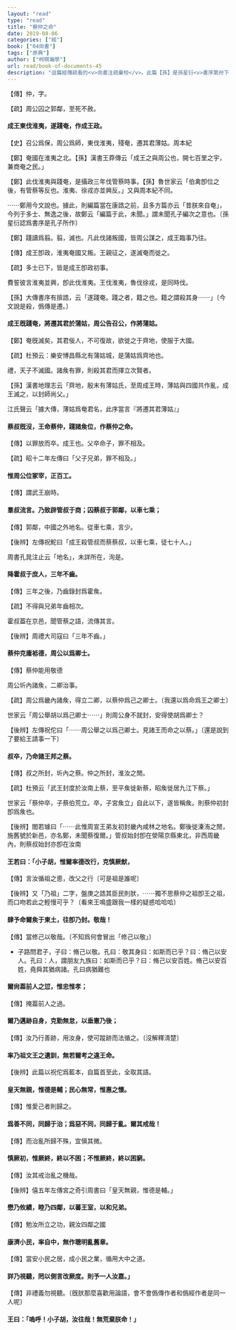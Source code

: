 ```yaml
---
layout: "read"
type: "read"
title: "蔡仲之命"
date: 2019-08-06
categories: ["經"]
book: ["04尙書"]
tags: ["原典"]
author: ["柯棋瀚學"]
url: read/book-of-documents-45
description: "這篇經傳疏看的<v>尙書注疏彚校</v>。此篇【孫】是孫星衍<v>書序第卅下</v><br>那時史官記下的只是王的言行，可這些史料價値又不太高，沒有自發的撰史的想法"
---
```


【傳】仲，字。

【疏】周公囚之郭鄰，至死不赦。

#### 成王東伐淮夷，遂踐奄，作<v>成王政</v>。

【史】召公爲保，周公爲師，東伐淮夷，殘奄，遷其君薄姑。<n>周本紀</n>

【鄭】奄國在淮夷之北。【孫】<v>漢書</v><v>王莽傳</v>云「成王之與周公也，開七百里之宇，兼商奄之民。」

【鄭】此伐淮夷與踐奄，是攝政三年伐管蔡時事。【孫】<v>魯世家</v>云「伯禽卽位之後，有管蔡等反也。淮夷、徐戎亦並興反。」又與<v>周本紀</v>不同。

⋯⋯鄭用今文說也。據此，則編篇當在<v>康誥</v>之前，且<v>多方篇</v>亦云「昔朕來自奄」，今列于<v>多士</v>、<v>無逸</v>之後，故鄭云「編篇于此，未聞。」謂未聞孔子編次之意也。〔孫星衍認爲書序是孔子所作〕

【鄭】踐讀爲翦。翦，滅也。凡此伐諸叛國，皆周公謀之，成王臨事乃往。

【傳】成王卽政，淮夷奄國又叛。王親征之，遂滅奄而徙之。

【疏】<v>多士</v>已下，皆是成王卽政初事。

<n>費誓</n>彼言淮夷並興，卽此伐淮夷。王伐淮夷，魯伐徐戎，是同時伐。

【孫】<v>大傳</v><v>書序</v>有<v>揜誥</v>，云「遂踐奄。踐之者，籍之也。籍之謂殺其身⋯⋯」〔今文說是殺，僞傳是遷。〕

#### 成王旣踐奄，將遷其君於蒲姑，周公告召公，作<v>將蒲姑</v>。

【鄭】奄旣滅矣，其君佞人，不可復故，欲徙之于齊地，使服于大國。

【疏】杜預云：樂安博昌縣北有蒲姑城，是蒲姑爲齊地也。

禮，天子不滅國。諸矦有罪，則殺其君而擇立次賢者。

【孫】<v>漢書</v><v>地理志</v>云「齊地，殷末有薄姑氏，至周成王時，薄姑與四國共作亂，成王滅之，以封師尚父。」

江氏聲云「據<v>大傳</v>，薄姑爲奄君名，此序當言『將遷其君薄姑』」

#### 蔡叔旣沒，王命蔡仲，踐諸矦位，作<v>蔡仲之命</v>。

【傳】以罪放而卒。成王也。父卒命子，罪不相及。

【疏】昭十二年<v>左傳</v>曰「父子兄弟，罪不相及。」

#### 惟周公位冢宰，正百工。

【傳】謂武王崩時。

#### 羣叔流言。乃致辟管叔于商；囚蔡叔于郭鄰，以車七乘；

【傳】郭鄰，中國之外地名。從車七乘，言少。

【後辨】<v>左傳</v>祝鮀曰「成王殺管叔而蔡蔡叔，以車七乘，徒七十人。」

<v>周書</v>孔晁注止云「地名」，未詳所在，洵是。

#### 降霍叔于庶人，三年不齒。

【傳】三年之後，乃齒錄封爲霍矦。

【疏】不得與兄弟年齒相次。

霍叔葢在京邑，聞管蔡之語，流傳其言。

【後辨】<v>周禮</v><v>大司寇</v>曰「三年不齒。」

#### 蔡仲克庸袛德，周公以爲卿士。

【傳】蔡仲能用敬德

周公圻內諸矦，二卿治事。

【疏】周公爲畿內諸矦，得立二卿，以蔡仲爲己之卿士。〔我還以爲命爲王之卿士〕

<v>世家</v>云「周公舉胡以爲己卿士⋯⋯」則周公身不就封，安得使胡爲卿士？

【後辨】<v>左傳</v>祝佗曰「⋯⋯周公舉之以爲己卿士。見諸王而命之以蔡。」〔還是說到了要給王請事一下〕

#### 叔卒，乃命諸王邦之蔡。

【傳】叔之所封，圻內之蔡。仲之所封，淮汝之閒。

【疏】杜預云「武王封度於汝南上蔡，至平矦徙新蔡，昭矦徙居九江下蔡。」

<v>世家</v>云「蔡仲卒，子蔡伯荒立。卒，子宮矦立」自此以下，遂皆稱矦。則蔡仲初封卽爲矦也。

【後辨】閻若璩曰「⋯⋯此惟周宣王弟友初封畿內咸林之地名。鄭後徙溱洧之閒，施舊號於新邑，亦名鄭，未聞蔡復爾。」管叔始封卽在滎陽京縣東北，非西周畿內，則蔡叔始封亦卽在汝南

#### 王若曰：「小子胡，惟爾率德改行，克慎厥猷，

【傳】言汝循祖之㥁，改父之行〔可是祖是誰呢〕

【後辨】又「乃祖」二字，<v>盤庚</v>之誥其臣民則肰，⋯⋯獨不思蔡仲之祖卽王之祖，而口吻若此之輕慢可乎？〔看來王鳴盛跟我一樣的疑惑哈哈哈〕

#### 肆予命爾矦于東土，往卽乃封。敬哉！

【傳】當修己以敬哉。〔不知爲何會冒出「修己以敬」〕

- 子路問君子，子曰：脩己以敬。<n>孔曰：敬其身</n>曰：如斯而已乎？曰：脩己以安人。<n>孔曰：人，謂朋友九族</n>曰：如斯而已乎？曰：脩己以安百姓。脩己以安百姓，堯舜其猶病諸。<n>孔曰病猶難也</n>

#### 爾尙葢前人之愆，惟忠惟孝；

【傳】掩葢前人之過。

#### 爾乃邁跡自身，克勤無怠，以垂憲乃後；

【傳】汝乃行善跡，用汝身，使可蹤跡而法循之。〔沒解釋淸楚〕

#### 率乃祖文王之遺訓，無若爾考之違王命。

【後辨】此篇以祝佗爲藍本，自篇首至此，全取其語。

#### 皇天無親，惟德是輔；民心無常，惟惠之懷。

【傳】惟愛己者則歸之。

#### 爲善不同，同歸于治；爲惡不同，同歸于亂。爾其戒哉！

【傳】而治亂所歸不殊，宜愼其微。

#### 慎厥初，惟厥終，終以不困；不惟厥終，終以困窮。

【傳】汝其戒治亂之機哉。

【後辨】僖五年<v>左傳</v>宮之奇引<v>周書</v>曰「皇天無親，惟德是輔。」

#### 懋乃攸績，睦乃四鄰，以蕃王室，以和兄弟。

【傳】勉汝所立之功，親汝四鄰之國

#### 康濟小民，率自中，無作聰明亂舊章。

【傳】當安小民之居，成小民之業，循用大中之道。

#### 詳乃視聽，罔以側言改厥度。則予一人汝嘉。」

【傳】非禮義勿視聽。〔旣肰那麼喜歡用論語，會不會僞傳作者和僞經作者是同一人呢〕

#### 王曰：「嗚呼！小子胡，汝往哉！無荒棄朕命！」
